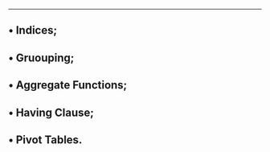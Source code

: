 -------------------------------------------------------------
• Indices;
-------------------------------------------------------------
• Gruouping;
-------------------------------------------------------------
• Aggregate Functions;
-------------------------------------------------------------
• Having Clause;
-------------------------------------------------------------
• Pivot Tables.
-------------------------------------------------------------

